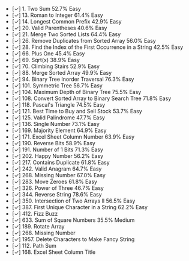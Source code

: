 - [✓] 1. Two Sum 52.7% Easy
- [✓] 13. Roman to Integer 61.4% Easy
- [✓] 14. Longest Common Prefix 42.9% Easy
- [✓] 20. Valid Parentheses 40.6% Easy
- [✓] 21. Merge Two Sorted Lists 64.4% Easy
- [✓] 26. Remove Duplicates from Sorted Array 56.0% Easy
- [✓] 28. Find the Index of the First Occurrence in a String 42.5% Easy
- [✓] 66. Plus One 45.4% Easy
- [✓] 69. Sqrt(x) 38.9% Easy
- [✓] 70. Climbing Stairs 52.9% Easy
- [✓] 88. Merge Sorted Array 49.9% Easy
- [✓] 94. Binary Tree Inorder Traversal 76.3% Easy
- [✓] 101. Symmetric Tree 56.7% Easy
- [✓] 104. Maximum Depth of Binary Tree 75.5% Easy
- [✓] 108. Convert Sorted Array to Binary Search Tree 71.8% Easy
- [✓] 118. Pascal's Triangle 74.5% Easy
- [✓] 121. Best Time to Buy and Sell Stock 53.7% Easy
- [✓] 125. Valid Palindrome 47.7% Easy
- [✓] 136. Single Number 73.1% Easy
- [✓] 169. Majority Element 64.9% Easy
- [✓] 171. Excel Sheet Column Number 63.9% Easy
- [✓] 190. Reverse Bits 58.9% Easy
- [✓] 191. Number of 1 Bits 71.3% Easy
- [✓] 202. Happy Number 56.2% Easy
- [✓] 217. Contains Duplicate 61.8% Easy
- [✓] 242. Valid Anagram 64.7% Easy
- [✓] 268. Missing Number 67.0% Easy
- [✓] 283. Move Zeroes 61.8% Easy
- [✓] 326. Power of Three 46.7% Easy
- [✓] 344. Reverse String 78.6% Easy
- [✓] 350. Intersection of Two Arrays II 56.5% Easy
- [✓] 387. First Unique Character in a String 62.2% Easy
- [✓] 412. Fizz Buzz
- [✓] 633. Sum of Square Numbers 35.5% Medium
- [✓] 189. Rotate Array
- [✓] 268. Missing Number
- [✓] 1957. Delete Characters to Make Fancy String
- [✓] 112. Path Sum
- [✓] 168. Excel Sheet Column Title